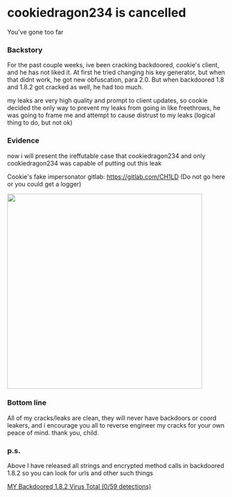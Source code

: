 # cookiedragon234 is cancelled
You've gone too far

### Backstory
For the past couple weeks, ive been cracking backdoored, cookie's client, and he has not liked it. At first he tried changing his key generator, but when that didnt work, he got new obfuscation, para 2.0. But when backdoored 1.8 and 1.8.2 got cracked as well, he had too much.

my leaks are very high quality and prompt to client updates, so cookie decided the only way to prevent my leaks from going in like freethrows, he was going to frame me and attempt to cause distrust to my leaks (logical thing to do, but not ok)

### Evidence
now i will present the ireffutable case that cookiedragon234 and only cookiedragon234 was capable of putting out this leak


Cookie's fake impersonator gitlab: https://gitlab.com/CH1LD (Do not go here or you could get a logger)

<img src="https://media.discordapp.net/attachments/646809312802635789/650364541787439105/unknown.png" width="450">

### Bottom line
All of my cracks/leaks are clean, they will never have backdoors or coord leakers, and i encourage you all to reverse engineer my cracks for your own peace of mind. thank you, child.

### p.s.
Above I have released all strings and encrypted method calls in backdoored 1.8.2 so you can look for urls and other such things

[MY Backdoored 1.8.2 Virus Total (0/59 detections)](https://www.virustotal.com/gui/file/a48c9c3425afc26261fb66aed757273234f0e84dd271f8dc2f7b14dcfaea7949)
